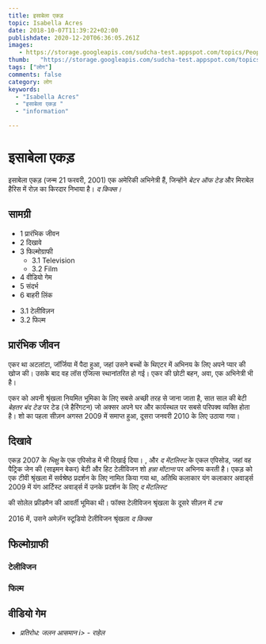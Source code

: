```yaml
---
title: इसाबेला एकड़ 
topic: Isabella Acres
date: 2018-10-07T11:39:22+02:00
publishdate: 2020-12-20T06:36:05.261Z
images: 
   - https://storage.googleapis.com/sudcha-test.appspot.com/topics/People/isabella_acres/1.jpeg
thumb:   "https://storage.googleapis.com/sudcha-test.appspot.com/topics/People/isabella_acres/thumb.jpeg"
tags: ["लोग"]
comments: false
category: लोग
keywords: 
  - "Isabella Acres"
  - "इसाबेला एकड़ "
  - "information"

---
```

<h1> इसाबेला एकड़ </h1> <p> </p> <p> इसाबेला एकड़ (जन्म 21 फरवरी, 2001) एक अमेरिकी अभिनेत्री हैं, जिन्होंने <i> बेटर ऑफ टेड </i> और मिराबेल हैरिस में रोज़ का किरदार निभाया है। <i> द किक्स। </i> </p> <h2> सामग्री </h2> <ul> <li> 1 प्रारंभिक जीवन </li> <li> 2 दिखावे </li> <li> 3 फिल्मोग्राफी <ul> <li> 3.1 Television </li> <li> 3.2 Film </li> </ul> </li> <li> 4 वीडियो गेम </li> <li> 5 संदर्भ </li> <li> 6 बाहरी लिंक </li> </ul> <ul> <li> 3.1 टेलीविज़न </li> <li> 3.2 फिल्म </li> </ul> <h2> प्रारंभिक जीवन </h2> <p> एकर था अटलांटा, जॉर्जिया में पैदा हुआ, जहां उसने बच्चों के थिएटर में अभिनय के लिए अपने प्यार की खोज की। उसके बाद वह लॉस एंजिल्स स्थानांतरित हो गई। एकर की छोटी बहन, अवा, एक अभिनेत्री भी है। </p> <p> एकर को अपनी श्रृंखला नियमित भूमिका के लिए सबसे अच्छी तरह से जाना जाता है, सात साल की बेटी <i> बेहतर बंद टेड </i> पर टेड (जे हैरिंगटन) जो अक्सर अपने घर और कार्यस्थल पर सबसे परिपक्व व्यक्ति होता है। शो का पहला सीज़न अगस्त 2009 में समाप्त हुआ, दूसरा जनवरी 2010 के लिए उठाया गया। </p> <h2> दिखावे </h2> <p> एकड़ 2007 के <i> भिक्षु </i> के एक एपिसोड में भी दिखाई दिया। , और <i> द मेंटलिस्ट </i> के एकल एपिसोड, जहां वह पैट्रिक जेन की (साइमन बेकर) बेटी और हिट टेलीविजन शो <i> हन्ना मोंटाना </i> पर अभिनय करती है। एकड़ को एक टीवी श्रृंखला में सर्वश्रेष्ठ प्रदर्शन के लिए नामित किया गया था, अतिथि कलाकार यंग कलाकार अवार्ड्स 2009 में यंग आर्टिस्ट अवार्ड्स में उनके प्रदर्शन के लिए <i> द मेंटलिस्ट </i> </p> <p> की सोलेल फ्रीडमैन की आवर्ती भूमिका थी। फॉक्स टेलीविजन श्रृंखला के दूसरे सीज़न में <i> टच </i> </p> <p> 2016 में, उसने अमेज़ॅन स्टूडियो टेलीविजन श्रृंखला <i> द किक्स </i> </i में मिराबेल हैरिस की भूमिका निभाई। p> <h2> फिल्मोग्राफी </h2> <h3> टेलीविजन </h3> <h3> फिल्म </h3> <h2> वीडियो गेम </h2> <ul> <li> <i> प्रतिरोध: जलन आसमान </> i> - राहेल </li> </ul> 